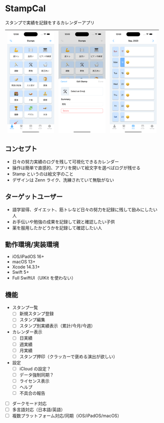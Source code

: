 # StampCal

スタンプで実績を記録をするカレンダーアプリ

| ![](./ScreenShot/stamps.png) | ![](./ScreenShot/edit-stamp.png) | ![](./ScreenShot/week-calendar.png) |
| :--------------------------: | :------------------------------: | :---------------------------------: |

## コンセプト

- 日々の努力実績のログを残して可視化できるカレンダー
- 操作は簡単で直感的、アプリを開いて絵文字を選べばログが残せる
- Stamp というのは絵文字のこと
- デザインは Zenn ライク、洗練されていて無駄がない

## ターゲットユーザー

- 語学習得、ダイエット、筋トレなど日々の努力を記録に残して励みにしたい人
- お手伝いや勉強の成果を記録して親と確認したい子供
- 薬を服用したかどうかを記録して確認したい人

## 動作環境/実装環境

- iOS/iPadOS 16+
- macOS 13+
- Xcode 14.3.1+
- Swift 5+
- Full SwiftUI（UIKit を使わない）

## 機能

- スタンプ一覧
  - [ ] 新規スタンプ登録
  - [ ] スタンプ編集
  - [ ] スタンプ別実績表示（累計/今月/今週）
- カレンダー表示
  - [ ] 日実績
  - [ ] 週実績
  - [ ] 月実績
  - [ ] スタンプ押印（クラッカーで褒める演出が欲しい）
- 設定
  - [ ] iCloud の設定？
  - [ ] データ強制同期？
  - [ ] ライセンス表示
  - [ ] ヘルプ
  - [ ] 不具合の報告
- [ ] ダークモード対応
- [ ] 多言語対応（日本語/英語）
- [ ] 複数プラットフォーム対応/同期（iOS/iPadOS/macOS）
